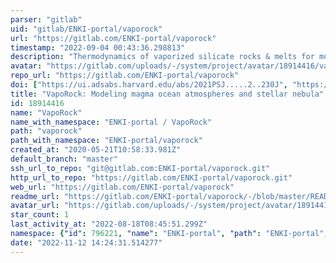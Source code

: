 ```yaml
---
parser: "gitlab"
uid: "gitlab/ENKI-portal/vaporock"
url: "https://gitlab.com/ENKI-portal/vaporock"
timestamp: "2022-09-04 00:43:36.298813"
description: "Thermodynamics of vaporized silicate rocks & melts for modeling magma ocean atmospheres and stellar nebula"
avatar: "https://gitlab.com/uploads/-/system/project/avatar/18914416/vaporock.png"
repo_url: "https://gitlab.com/ENKI-portal/vaporock"
doi: ["https://ui.adsabs.harvard.edu/abs/2021PSJ.....2..230J", "https://ui.adsabs.harvard.edu/abs/2022ascl.soft08007W/abstract"]
title: "VapoRock: Modeling magma ocean atmospheres and stellar nebula"
id: 18914416
name: "VapoRock"
name_with_namespace: "ENKI-portal / VapoRock"
path: "vaporock"
path_with_namespace: "ENKI-portal/vaporock"
created_at: "2020-05-21T10:58:33.981Z"
default_branch: "master"
ssh_url_to_repo: "git@gitlab.com:ENKI-portal/vaporock.git"
http_url_to_repo: "https://gitlab.com/ENKI-portal/vaporock.git"
web_url: "https://gitlab.com/ENKI-portal/vaporock"
readme_url: "https://gitlab.com/ENKI-portal/vaporock/-/blob/master/README.md"
avatar_url: "https://gitlab.com/uploads/-/system/project/avatar/18914416/vaporock.png"
star_count: 1
last_activity_at: "2022-08-18T08:45:51.299Z"
namespace: {"id": 796221, "name": "ENKI-portal", "path": "ENKI-portal", "kind": "group", "full_path": "ENKI-portal", "parent_id": null, "avatar_url": "/uploads/-/system/group/avatar/796221/Enki.png", "web_url": "https://gitlab.com/groups/ENKI-portal"}
date: "2022-11-12 14:24:31.514277"
---
```

